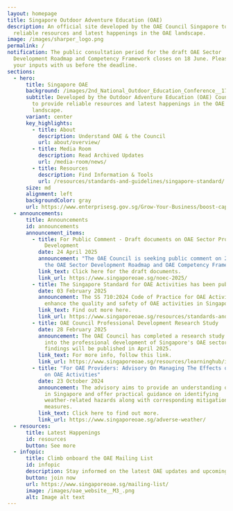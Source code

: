 ```yaml
---
layout: homepage
title: Singapore Outdoor Adventure Education (OAE)
description: An official site developed by the OAE Council Singapore to provide
  reliable resources and latest happenings in the OAE landscape.
image: /images/sharper_logo.png
permalink: /
notification: The public consultation period for the draft OAE Sector
  Development Roadmap and Competency Framework closes on 18 June. Please share
  your inputs with us before the deadline.
sections:
  - hero:
      title: Singapore OAE
      background: /images/2nd_National_Outdoor_Education_Conference__172___E_.jpg
      subtitle: Developed by the Outdoor Adventure Education (OAE) Council Singapore
        to provide reliable resources and latest happenings in the OAE
        landscape.
      variant: center
      key_highlights:
        - title: About
          description: Understand OAE & the Council
          url: about/overview/
        - title: Media Room
          description: Read Archived Updates
          url: /media-room/news/
        - title: Resources
          description: Find Information & Tools
          url: /resources/standards-and-guidelines/singapore-standard/
      size: md
      alignment: left
      backgroundColor: gray
      url: https://www.enterprisesg.gov.sg/Grow-Your-Business/boost-capabilities/quality-and-standards/comment-on-draft-standards
  - announcements:
      title: Announcements
      id: announcements
      announcement_items:
        - title: For Public Comment - Draft documents on OAE Sector Professional
            Development
          date: 24 April 2025
          announcement: "The OAE Council is seeking public comment on 2 draft documents:
            the OAE Sector Development Roadmap and OAE Competency Framework."
          link_text: Click here for the draft documents.
          link_url: https://www.singaporeoae.sg/noec-2025/
        - title: The Singapore Standard for OAE Activities has been published!
          date: 03 February 2025
          announcement: The SS 710:2024 Code of Practice for OAE Activities aims to
            enhance the quality and safety of OAE activities in Singapore.
          link_text: Find out more here.
          link_url: https://www.singaporeoae.sg/resources/standards-and-guidelines/singapore-standard/
        - title: OAE Council Professional Development Research Study
          date: 28 February 2025
          announcement: The OAE Council has completed a research study to gather insights
            into the professional development of Singapore's OAE sector. Key
            findings will be published in April 2025.
          link_text: For more info, follow this link.
          link_url: https://www.singaporeoae.sg/resources/learninghub/insights
        - title: "For OAE Providers: Advisory On Managing The Effects of Adverse Weather
            on OAE Activities"
          date: 23 October 2024
          announcement: The advisory aims to provide an understanding of weather patterns
            in Singapore and offer practical guidance on identifying
            weather-related hazards along with corresponding mitigation
            measures.
          link_text: Click here to find out more.
          link_url: https://www.singaporeoae.sg/adverse-weather/
  - resources:
      title: Latest Happenings
      id: resources
      button: See more
  - infopic:
      title: Climb onboard the OAE Mailing List
      id: infopic
      description: Stay informed on the latest OAE updates and upcoming events!
      button: join now
      url: https://www.singaporeoae.sg/mailing-list/
      image: /images/oae_website__M3_.png
      alt: Image alt text
---
```

